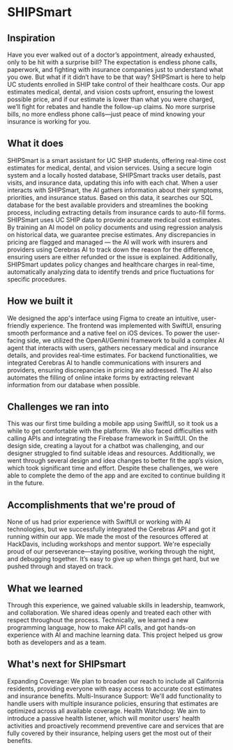 # SHIPSmart

## Inspiration

Have you ever walked out of a doctor’s appointment, already exhausted, only to be hit with a surprise bill? The expectation is endless phone calls, paperwork, and fighting with insurance companies just to understand what you owe. But what if it didn’t have to be that way? SHIPSmart is here to help UC students enrolled in SHIP take control of their healthcare costs. Our app estimates medical, dental, and vision costs upfront, ensuring the lowest possible price, and if our estimate is lower than what you were charged, we’ll fight for rebates and handle the follow-up claims. No more surprise bills, no more endless phone calls—just peace of mind knowing your insurance is working for you.

## What it does

SHIPSmart is a smart assistant for UC SHIP students, offering real-time cost estimates for medical, dental, and vision services. Using a secure login system and a locally hosted database, SHIPSmart tracks user details, past visits, and insurance data, updating this info with each chat. When a user interacts with SHIPSmart, the AI gathers information about their symptoms, priorities, and insurance status. Based on this data, it searches our SQL database for the best available providers and streamlines the booking process, including extracting details from insurance cards to auto-fill forms. SHIPSmart uses UC SHIP data to provide accurate medical cost estimates. By training an AI model on policy documents and using regression analysis on historical data, we guarantee precise estimates. Any discrepancies in pricing are flagged and managed — the AI will work with insurers and providers using Cerebras AI to track down the reason for the difference, ensuring users are either refunded or the issue is explained. Additionally, SHIPSmart updates policy changes and healthcare charges in real-time, automatically analyzing data to identify trends and price fluctuations for specific procedures.

## How we built it

We designed the app's interface using Figma to create an intuitive, user-friendly experience. The frontend was implemented with SwiftUI, ensuring smooth performance and a native feel on iOS devices. To power the user-facing side, we utilized the OpenAI/Gemini framework to build a complex AI agent that interacts with users, gathers necessary medical and insurance details, and provides real-time estimates. For backend functionalities, we integrated Cerebras AI to handle communications with insurers and providers, ensuring discrepancies in pricing are addressed. The AI also automates the filling of online intake forms by extracting relevant information from our database when possible.

## Challenges we ran into

This was our first time building a mobile app using SwiftUI, so it took us a while to get comfortable with the platform. We also faced difficulties with calling APIs and integrating the Firebase framework in SwiftUI. On the design side, creating a layout for a chatbot was challenging, and our designer struggled to find suitable ideas and resources. Additionally, we went through several design and idea changes to better fit the app’s vision, which took significant time and effort. Despite these challenges, we were able to complete the demo of the app and are excited to continue building it in the future.

## Accomplishments that we're proud of

None of us had prior experience with SwiftUI or working with AI technologies, but we successfully integrated the Cerebras API and got it running within our app. We made the most of the resources offered at HackDavis, including workshops and mentor support. We're especially proud of our perseverance—staying positive, working through the night, and debugging together. It’s easy to give up when things get hard, but we pushed through and stayed on track.

## What we learned

Through this experience, we gained valuable skills in leadership, teamwork, and collaboration. We shared ideas openly and treated each other with respect throughout the process. Technically, we learned a new programming language, how to make API calls, and got hands-on experience with AI and machine learning data. This project helped us grow both as developers and as a team.

## What's next for SHIPsmart

Expanding Coverage: We plan to broaden our reach to include all California residents, providing everyone with easy access to accurate cost estimates and insurance benefits. Multi-Insurance Support: We'll add functionality to handle users with multiple insurance policies, ensuring that estimates are optimized across all available coverage. Health Watchdog: We aim to introduce a passive health listener, which will monitor users' health activities and proactively recommend preventive care and services that are fully covered by their insurance, helping users get the most out of their benefits.
